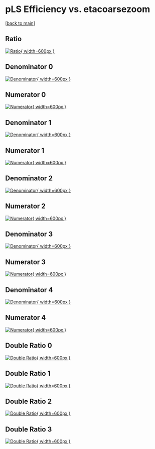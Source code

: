 # pLS Efficiency vs. etacoarsezoom

[[back to main](./)]



## Ratio

[![Ratio](../mtv/var/pLS_base_211_0_eff_etacoarsezoom.png){ width=600px }](../mtv/var/pLS_base_211_0_eff_etacoarsezoom.pdf)

## Denominator 0

[![Denominator](../mtv/den/pLS_base_211_0_eff_etacoarsezoom_den0.png){ width=600px }](../mtv/den/pLS_base_211_0_eff_etacoarsezoom_den0.pdf)

## Numerator 0

[![Numerator](../mtv/num/pLS_base_211_0_eff_etacoarsezoom_num0.png){ width=600px }](../mtv/num/pLS_base_211_0_eff_etacoarsezoom_num0.pdf)

## Denominator 1

[![Denominator](../mtv/den/pLS_base_211_0_eff_etacoarsezoom_den1.png){ width=600px }](../mtv/den/pLS_base_211_0_eff_etacoarsezoom_den1.pdf)

## Numerator 1

[![Numerator](../mtv/num/pLS_base_211_0_eff_etacoarsezoom_num1.png){ width=600px }](../mtv/num/pLS_base_211_0_eff_etacoarsezoom_num1.pdf)

## Denominator 2

[![Denominator](../mtv/den/pLS_base_211_0_eff_etacoarsezoom_den2.png){ width=600px }](../mtv/den/pLS_base_211_0_eff_etacoarsezoom_den2.pdf)

## Numerator 2

[![Numerator](../mtv/num/pLS_base_211_0_eff_etacoarsezoom_num2.png){ width=600px }](../mtv/num/pLS_base_211_0_eff_etacoarsezoom_num2.pdf)

## Denominator 3

[![Denominator](../mtv/den/pLS_base_211_0_eff_etacoarsezoom_den3.png){ width=600px }](../mtv/den/pLS_base_211_0_eff_etacoarsezoom_den3.pdf)

## Numerator 3

[![Numerator](../mtv/num/pLS_base_211_0_eff_etacoarsezoom_num3.png){ width=600px }](../mtv/num/pLS_base_211_0_eff_etacoarsezoom_num3.pdf)

## Denominator 4

[![Denominator](../mtv/den/pLS_base_211_0_eff_etacoarsezoom_den4.png){ width=600px }](../mtv/den/pLS_base_211_0_eff_etacoarsezoom_den4.pdf)

## Numerator 4

[![Numerator](../mtv/num/pLS_base_211_0_eff_etacoarsezoom_num4.png){ width=600px }](../mtv/num/pLS_base_211_0_eff_etacoarsezoom_num4.pdf)

## Double Ratio 0

[![Double Ratio](../mtv/ratio/pLS_base_211_0_eff_etacoarsezoom_ratio0.png){ width=600px }](../mtv/ratio/pLS_base_211_0_eff_etacoarsezoom_ratio0.pdf)

## Double Ratio 1

[![Double Ratio](../mtv/ratio/pLS_base_211_0_eff_etacoarsezoom_ratio1.png){ width=600px }](../mtv/ratio/pLS_base_211_0_eff_etacoarsezoom_ratio1.pdf)

## Double Ratio 2

[![Double Ratio](../mtv/ratio/pLS_base_211_0_eff_etacoarsezoom_ratio2.png){ width=600px }](../mtv/ratio/pLS_base_211_0_eff_etacoarsezoom_ratio2.pdf)

## Double Ratio 3

[![Double Ratio](../mtv/ratio/pLS_base_211_0_eff_etacoarsezoom_ratio3.png){ width=600px }](../mtv/ratio/pLS_base_211_0_eff_etacoarsezoom_ratio3.pdf)

